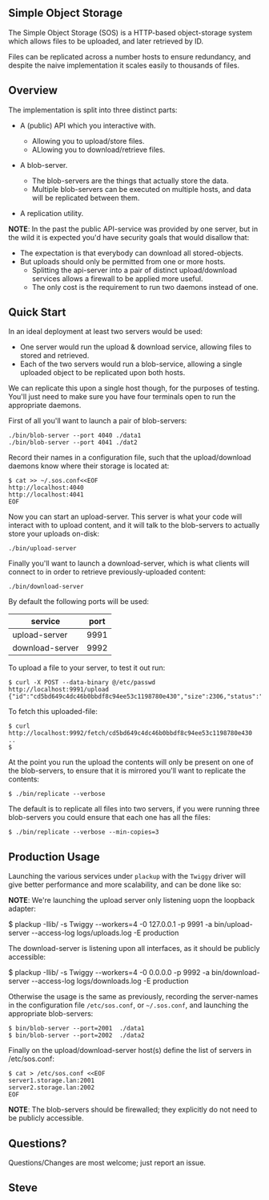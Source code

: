 Simple Object Storage
---------------------

The Simple Object Storage (SOS) is a HTTP-based object-storage system
which allows files to be uploaded, and later retrieved by ID.

Files can be replicated across a number hosts to ensure redundancy,
and despite the naive implementation it scales easily to thousands of files.


Overview
--------

The implementation is split into three distinct parts:

* A (public) API which you interactive with.
    * Allowing you to upload/store files.
    * ALlowing you to download/retrieve files.

* A blob-server.
    * The blob-servers are the things that actually store the data.
    * Multiple blob-servers can be executed on multiple hosts, and data will be replicated between them.

* A replication utility.

**NOTE**: In the past the public API-service was provided by one server, but in the wild it is expected you'd have security goals that would disallow that:

* The expectation is that everybody can download all stored-objects.
* But uploads should only be permitted from one or more hosts.
    * Splitting the api-server into a pair of distinct upload/download services allows a firewall to be applied more useful.
    * The only cost is the requirement to run two daemons instead of one.



Quick Start
-----------

In an ideal deployment at least two servers would be used:

* One server would run the upload & download service, allowing files to stored and retrieved.
* Each of the two servers would run a blob-service, allowing a single uploaded object to be replicated upon both hosts.

We can replicate this upon a single host though, for the purposes of testing.  You'll just need to make sure you have four terminals open to run the appropriate daemons.

First of all you'll want to launch a pair of blob-servers:

    ./bin/blob-server --port 4040 ./data1
    ./bin/blob-server --port 4041 ./dat2

  Record their names in a configuration file, such that the upload/download daemons know where their storage is located at:

    $ cat >> ~/.sos.conf<<EOF
    http://localhost:4040
    http://localhost:4041
    EOF

Now you can start an upload-server.  This server is what your code will interact with to upload content, and it will talk to the blob-servers to actually store your uploads on-disk:

    ./bin/upload-server

Finally you'll want to launch a download-server, which is what clients will connect to in order to retrieve previously-uploaded content:

    ./bin/download-server


By default the following ports will be used:

|service          | port |
|---------------- | ---- |
| upload-server   | 9991 |
| download-server | 9992 |

To upload a file to your server, to test it out run:

    $ curl -X POST --data-binary @/etc/passwd  http://localhost:9991/upload
    {"id":"cd5bd649c4dc46b0bbdf8c94ee53c1198780e430","size":2306,"status":"OK"}

To fetch this uploaded-file:

    $ curl http://localhost:9992/fetch/cd5bd649c4dc46b0bbdf8c94ee53c1198780e430
    ..
    $

At the point you run the upload the contents will only be present on one of the blob-servers, to ensure that it is mirrored you'll want to replicate the contents:

    $ ./bin/replicate --verbose

The default is to replicate all files into two servers, if you were running three blob-servers you could ensure that each one has all the files:

    $ ./bin/replicate --verbose --min-copies=3




Production Usage
----------------

Launching the various services under `plackup` with the `Twiggy` driver will give better performance and more scalability, and can be done like so:

**NOTE**: We're launching the upload server only listening uopn the loopback adapter:

   $ plackup -Ilib/ -s Twiggy --workers=4 -0 127.0.0.1 -p 9991 -a bin/upload-server --access-log logs/uploads.log -E production

The download-server is listening upon all interfaces, as it should be publicly accessible:

   $ plackup -Ilib/  -s Twiggy --workers=4 -0 0.0.0.0 -p 9992 -a bin/download-server --access-log logs/downloads.log -E production

Otherwise the usage is the same as previously, recording the server-names in the configuration file `/etc/sos.conf`, or `~/.sos.conf`, and launching the appropriate blob-servers:

    $ bin/blob-server --port=2001  ./data1
    $ bin/blob-server --port=2002  ./data2

Finally on the upload/download-server host(s) define the list of servers in /etc/sos.conf:

    $ cat > /etc/sos.conf <<EOF
    server1.storage.lan:2001
    server2.storage.lan:2002
    EOF

**NOTE**: The blob-servers should be firewalled; they explicitly do not need to be publicly accessible.


Questions?
----------

Questions/Changes are most welcome; just report an issue.

Steve
-- 
